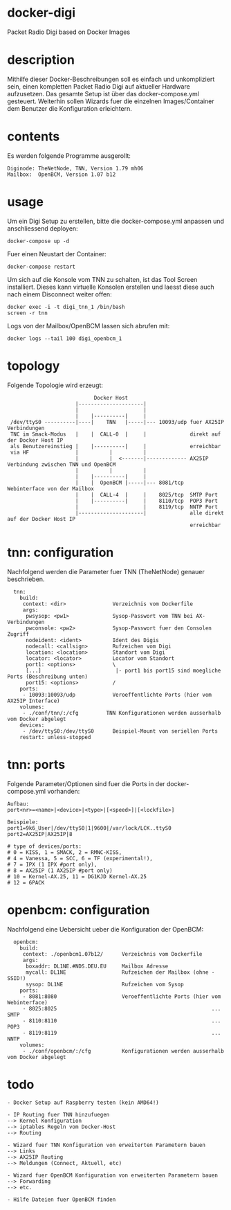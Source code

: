 # docker-digi
Packet Radio Digi based on Docker Images

# description
Mithilfe dieser Docker-Beschreibungen soll es einfach und unkompliziert sein, einen kompletten Packet Radio Digi auf aktueller Hardware aufzusetzen.
Das gesamte Setup ist über das docker-compose.yml gesteuert. Weiterhin sollen Wizards fuer die einzelnen Images/Container dem Benutzer die Konfiguration erleichtern.

# contents
Es werden folgende Programme ausgerollt:
```
Diginode: TheNetNode, TNN, Version 1.79 mh06
Mailbox:  OpenBCM, Version 1.07 b12
```

# usage
Um ein Digi Setup zu erstellen, bitte die docker-compose.yml anpassen und anschliessend deployen:
```
docker-compose up -d
```
Fuer einen Neustart der Container:
```
docker-compose restart
```
Um sich auf die Konsole vom TNN zu schalten, ist das Tool Screen installiert. Dieses kann virtuelle Konsolen erstellen und laesst diese auch nach einem Disconnect weiter offen:
```
docker exec -i -t digi_tnn_1 /bin/bash
screen -r tnn
```
Logs von der Mailbox/OpenBCM lassen sich abrufen mit:
```
docker logs --tail 100 digi_openbcm_1
```


# topology
Folgende Topologie wird erzeugt:
```
                            Docker Host
                      |---------------------|
                      |                     |
                      |    |----------|     |
 /dev/ttyS0 ----------|----|    TNN   |-----|--- 10093/udp fuer AX25IP Verbindungen
 TNC im Smack-Modus   |    |  CALL-0  |     |              direkt auf der Docker Host IP
 als Benutzereinstieg |    |----------|     |              erreichbar
 via HF               |          |          |
                      |          |  <-------|------------- AX25IP Verbindung zwischen TNN und OpenBCM
                      |          |          |
                      |    |----------|     |
                      |    |  OpenBCM |-----|--- 8081/tcp  Webinterface von der Mailbox
                      |    |  CALL-4  |     |    8025/tcp  SMTP Port
                      |    |----------|     |    8110/tcp  POP3 Port
                      |                     |    8119/tcp  NNTP Port
                      |---------------------|              alle direkt auf der Docker Host IP
                                                           erreichbar
```

# tnn: configuration
Nachfolgend werden die Parameter fuer TNN (TheNetNode) genauer beschrieben.
```
  tnn:
    build:
     context: <dir>               Verzeichnis vom Dockerfile
     args:
      pwsysop: <pw1>              Sysop-Passwort vom TNN bei AX-Verbindungen
      pwconsole: <pw2>            Sysop-Passwort fuer den Consolen Zugriff
      nodeident: <ident>          Ident des Digis
      nodecall: <callsign>        Rufzeichen vom Digi
      location: <location>        Standort vom Digi
      locator: <locator>          Locator vom Standort
      port1: <options>            \
      [...]                        |- port1 bis port15 sind moegliche Ports (Beschreibung unten)
      port15: <options>           /
    ports:
     - 10093:10093/udp            Veroeffentlichte Ports (hier vom AX25IP Interface)
    volumes:
     - ./conf/tnn/:/cfg         TNN Konfigurationen werden ausserhalb vom Docker abgelegt
    devices:
     - /dev/ttyS0:/dev/ttyS0      Beispiel-Mount von seriellen Ports
    restart: unless-stopped
```

# tnn: ports
Folgende Parameter/Optionen sind fuer die Ports in der docker-compose.yml vorhanden:
```
Aufbau:
port<nr>=<name>|<device>|<type>|[<speed>]|[<lockfile>]

Beispiele:
port1=9k6_User|/dev/ttyS0|1|9600|/var/lock/LCK..ttyS0
port2=AX25IP|AX25IP|8

# type of devices/ports:
# 0 = KISS, 1 = SMACK, 2 = RMNC-KISS,
# 4 = Vanessa, 5 = SCC, 6 = TF (experimental!),
# 7 = IPX (1 IPX #port only),
# 8 = AX25IP (1 AX25IP #port only)
# 10 = Kernel-AX.25, 11 = DG1KJD Kernel-AX.25
# 12 = 6PACK
```

# openbcm: configuration
Nachfolgend eine Uebersicht ueber die Konfiguration der OpenBCM:
```
  openbcm:
    build:
     context: ./openbcm1.07b12/      Verzeichnis vom Dockerfile
     args:
      boxaddr: DL1NE.#NDS.DEU.EU     Mailbox Adresse
      mycall: DL1NE                  Rufzeichen der Mailbox (ohne -SSID!)
      sysop: DL1NE                   Rufzeichen vom Sysop
    ports:
     - 8081:8080                     Veroeffentlichte Ports (hier vom Webinterface)
     - 8025:8025                                                  ... SMTP
     - 8110:8110                                                  ... POP3
     - 8119:8119                                                  ... NNTP
    volumes:
     - ./conf/openbcm/:/cfg          Konfigurationen werden ausserhalb vom Docker abgelegt
```

# todo
```
- Docker Setup auf Raspberry testen (kein AMD64!)

- IP Routing fuer TNN hinzufuegen
--> Kernel Konfiguration
--> iptables Regeln vom Docker-Host
--> Routing

- Wizard fuer TNN Konfiguration von erweiterten Parametern bauen
--> Links
--> AX25IP Routing
--> Meldungen (Connect, Aktuell, etc)

- Wizard fuer OpenBCM Konfiguration von erweiterten Parametern bauen
--> Forwarding
--> etc.

- Hilfe Dateien fuer OpenBCM finden
```
